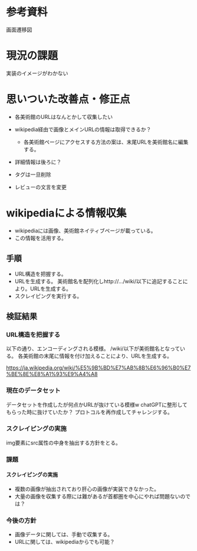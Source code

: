
# 参考資料
画面遷移図

# 現況の課題
実装のイメージがわかない


# 思いついた改善点・修正点
- 各美術館のURLはなんとかして収集したい
- wikipedia経由で画像とメインURLの情報は取得できるか？
  - 各美術館ページにアクセスする方法の案は、末尾URLを美術館名に編集する。  

- 詳細情報は後ろに？
- タグは一旦削除
- レビューの文言を変更

# wikipediaによる情報収集
- wikipediaには画像、美術館ネイティブページが載っている。
- この情報を活用する。

## 手順
- URL構造を把握する。
- URLを生成する。
美術館名を配列化しhttp://.../wiki/以下に追記することにより。URLを生成する。
- スクレイピングを実行する。

## 検証結果
### URL構造を把握する
以下の通り、エンコーディングされる模様。
/wiki/以下が美術館名となっている。
各美術館の末尾に情報を付け加えることにより、URLを生成する。

https://ja.wikipedia.org/wiki/%E5%9B%BD%E7%AB%8B%E6%96%B0%E7%BE%8E%E8%A1%93%E9%A4%A8

### 現在のデータセット
データセットを作成したが何点かURLが抜けている模様w
chatGPTに整形してもらった時に抜けていたか？
プロトコルを再作成してチャレンジする。

### スクレイピングの実施
img要素にsrc属性の中身を抽出する方針をとる。

### 課題
#### スクレイピングの実施
- 複数の画像が抽出されており肝心の画像が実装できなかった。
- 大量の画像を収集する際には難があるが首都圏を中心にやれば問題ないのでは？

### 今後の方針
- 画像データに関しては、手動で収集する。
- URLに関しては、wikipediaからでも可能？




